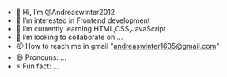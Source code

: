 - 👋 Hi, I’m @Andreaswinter2012
- 👀 I’m interested in Frontend development
- 🌱 I’m currently learning HTML,CSS,JavaScript
- 💞️ I’m looking to collaborate on ...
- 📫 How to reach me in gmail "andreaswinter1605@gmail.com"
- 😄 Pronouns: ...
- ⚡ Fun fact: ...

<!---
Andreaswinter2012/Andreaswinter2012 is a ✨ special ✨ repository because its `README.md` (this file) appears on your GitHub profile.
You can click the Preview link to take a look at your changes.
--->
